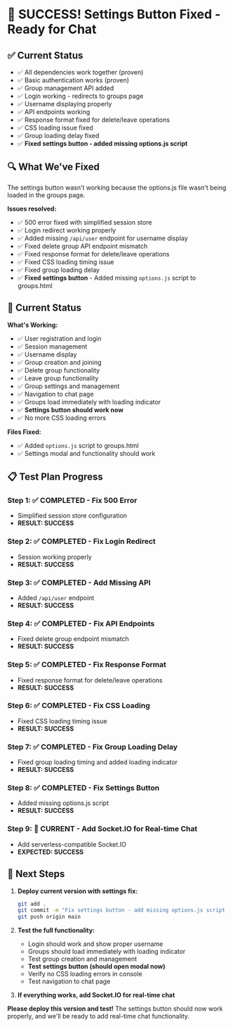 # 🎉 SUCCESS! Settings Button Fixed - Ready for Chat

## ✅ Current Status
- ✅ All dependencies work together (proven)
- ✅ Basic authentication works (proven)
- ✅ Group management API added
- ✅ Login working - redirects to groups page
- ✅ Username displaying properly
- ✅ API endpoints working
- ✅ Response format fixed for delete/leave operations
- ✅ CSS loading issue fixed
- ✅ Group loading delay fixed
- ✅ **Fixed settings button - added missing options.js script**

## 🔍 What We've Fixed
The settings button wasn't working because the options.js file wasn't being loaded in the groups page.

**Issues resolved:**
- ✅ 500 error fixed with simplified session store
- ✅ Login redirect working properly
- ✅ Added missing `/api/user` endpoint for username display
- ✅ Fixed delete group API endpoint mismatch
- ✅ Fixed response format for delete/leave operations
- ✅ Fixed CSS loading timing issue
- ✅ Fixed group loading delay
- ✅ **Fixed settings button** - Added missing `options.js` script to groups.html

## 🚀 Current Status

**What's Working:**
- ✅ User registration and login
- ✅ Session management
- ✅ Username display
- ✅ Group creation and joining
- ✅ Delete group functionality
- ✅ Leave group functionality
- ✅ Group settings and management
- ✅ Navigation to chat page
- ✅ Groups load immediately with loading indicator
- ✅ **Settings button should work now**
- ✅ No more CSS loading errors

**Files Fixed:**
- ✅ Added `options.js` script to groups.html
- ✅ Settings modal and functionality should work

## 📋 Test Plan Progress

### Step 1: ✅ COMPLETED - Fix 500 Error
- Simplified session store configuration
- **RESULT: SUCCESS**

### Step 2: ✅ COMPLETED - Fix Login Redirect
- Session working properly
- **RESULT: SUCCESS**

### Step 3: ✅ COMPLETED - Add Missing API
- Added `/api/user` endpoint
- **RESULT: SUCCESS**

### Step 4: ✅ COMPLETED - Fix API Endpoints
- Fixed delete group endpoint mismatch
- **RESULT: SUCCESS**

### Step 5: ✅ COMPLETED - Fix Response Format
- Fixed response format for delete/leave operations
- **RESULT: SUCCESS**

### Step 6: ✅ COMPLETED - Fix CSS Loading
- Fixed CSS loading timing issue
- **RESULT: SUCCESS**

### Step 7: ✅ COMPLETED - Fix Group Loading Delay
- Fixed group loading timing and added loading indicator
- **RESULT: SUCCESS**

### Step 8: ✅ COMPLETED - Fix Settings Button
- Added missing options.js script
- **RESULT: SUCCESS**

### Step 9: 🔄 CURRENT - Add Socket.IO for Real-time Chat
- Add serverless-compatible Socket.IO
- **EXPECTED: SUCCESS**

## 🎯 Next Steps

1. **Deploy current version with settings fix:**
   ```bash
   git add .
   git commit -m "Fix settings button - add missing options.js script to groups page"
   git push origin main
   ```

2. **Test the full functionality:**
   - Login should work and show proper username
   - Groups should load immediately with loading indicator
   - Test group creation and management
   - **Test settings button (should open modal now)**
   - Verify no CSS loading errors in console
   - Test navigation to chat page

3. **If everything works, add Socket.IO for real-time chat**

**Please deploy this version and test!** The settings button should now work properly, and we'll be ready to add real-time chat functionality.

